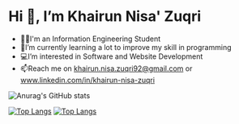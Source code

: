 # Hi 👋, I’m Khairun Nisa' Zuqri
- 👩‍💻I'm an Information Engineering Student
- 🌱I’m currently learning a lot to improve my skill in programming 
- 💻I’m interested in Software and Website Development
- 📫Reach me on khairun.nisa.zuqri92@gmail.com or www.linkedin.com/in/khairun-nisa-zuqri

![Anurag's GitHub stats](https://github-readme-stats.vercel.app/api?username=KhairunNisaZ&show_icons=true&theme=tokyonight)

[![Top Langs](https://github-readme-stats.vercel.app/api/top-langs/?username=KhairunNisaZ&size_weight=0.5&count_weight=0.5)](https://github.com/anuraghazra/github-readme-stats)
[![Top Langs](https://github-readme-stats.vercel.app/api/top-langs/?username=KhairunNisaZ&layout=compact)](https://github.com/anuraghazra/github-readme-stats)
